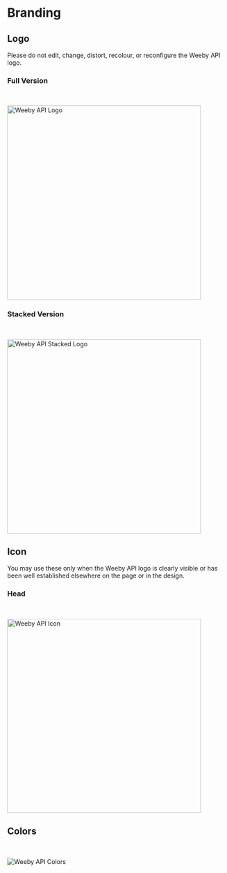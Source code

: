 # Branding

## Logo
Please do not edit, change, distort, recolour, or reconfigure the Weeby API logo.

### Full Version
<div align="left">
  <br />
  <p>
    <img src="https://cdn.weebyapi.xyz/img/static/Logo.png" width="446" alt="Weeby API Logo" />
  </p>
</div>

### Stacked Version
<div align="left">
  <br />
  <p>
    <img src="https://cdn.weebyapi.xyz/img/static/IconTransparentText.png" width="446" alt="Weeby API Stacked Logo" />
  </p>
</div>

## Icon
You may use these only when the Weeby API logo is clearly visible or has been well established elsewhere on the page or in the design.

### Head
<div align="left">
  <br />
  <p>
    <img src="https://cdn.weebyapi.xyz/img/static/IconTransparent.png" width="446" alt="Weeby API Icon" />
  </p>
</div>

## Colors
<div align="left">
    <br />
    <p>
        <img src="https://i.imgur.com/d7OwjdM.png" alt="Weeby API Colors" />
    </p>
</div>